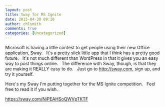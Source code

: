 ```yaml
---
layout: post
title: Sway for MS Ignite
date: 2015-04-30 09:10
author: chlsmith
comments: true
categories: [Uncategorized]
---
```

Microsoft is having a little contest to get people using their new Office application, Sway.   It's a pretty slick little app that I think has a pretty good future.   It's not much different than WordPress in that it gives you an easy way to post things online.   The difference with Sway, though, is that they are making it REALLY easy to do.   Just go to http://sway.com, sign up, and try it yourself.

Here's my Sway I'm putting together for the MS Ignite competition.   Feel free to read it if you wish.

https://sway.com/NiPEAHSoQWVpTKTF
